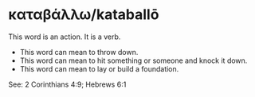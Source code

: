 # καταβάλλω/kataballō
This word is an action. It is a verb.

* This word can mean to throw down.
* This word can mean to hit something or someone and knock it down.
* This word can mean to lay or build a foundation.

See:  2 Corinthians 4:9; Hebrews 6:1
